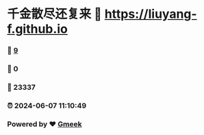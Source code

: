 # 千金散尽还复来 :link: https://liuyang-f.github.io 
### :page_facing_up: [9](https://liuyang-f.github.io/tag.html) 
### :speech_balloon: 0 
### :hibiscus: 23337 
### :alarm_clock: 2024-06-07 11:10:49 
### Powered by :heart: [Gmeek](https://github.com/Meekdai/Gmeek)
